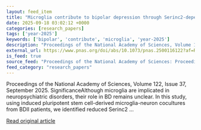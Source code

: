 ```yaml
---
layout: feed_item
title: "Microglia contribute to bipolar depression through Serinc2-dependent phospholipid synthesis"
date: 2025-09-18 03:02:12 +0000
categories: [research_papers]
tags: ['year-2025']
keywords: ['bipolar', 'contribute', 'microglia', 'year-2025']
description: "Proceedings of the National Academy of Sciences, Volume 122, Issue 37, September 2025"
external_url: https://www.pnas.org/doi/abs/10.1073/pnas.2500116122?af=R
is_feed: true
source_feed: "Proceedings of the National Academy of Sciences: Proceedings of the National Academy of Sciences: Table of Contents"
feed_category: "research_papers"
---
```


Proceedings of the National Academy of Sciences, Volume 122, Issue 37, September 2025. SignificanceAlthough microglia are implicated in neuropsychiatric disorders, their role in BD remains unclear. In this study, using induced pluripotent stem cell-derived microglia-neuron cocultures from BDII patients, we identified reduced Serinc2 ...

[Read original article](https://www.pnas.org/doi/abs/10.1073/pnas.2500116122?af=R)
